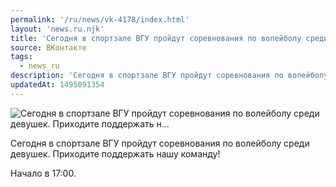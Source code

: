 ```yaml
---
permalink: '/ru/news/vk-4178/index.html'
layout: 'news.ru.njk'
title: 'Сегодня в спортзале ВГУ пройдут соревнования по волейболу среди девушек. Приходите поддержать н…'
source: ВКонтакте
tags:
  - news_ru
description: 'Сегодня в спортзале ВГУ пройдут соревнования по волейболу среди девушек. Приходите поддержать н…'
updatedAt: 1495091354
---
```

![Сегодня в спортзале ВГУ пройдут соревнования по волейболу среди девушек. Приходите поддержать н…](https://sun9-30.userapi.com/impf/c626323/v626323484/635cd/u2i-BuNmITs.jpg?size=1280x852&quality=96&sign=6a6d548fe5408fd1a7354d3a01f89ed0&c_uniq_tag=dzyPwo3uEdbLi82rUbRwebNQhx1n6BPR_CVez7jNRqo&type=album)

Сегодня в спортзале ВГУ пройдут соревнования по волейболу среди девушек. Приходите поддержать нашу команду!

Начало в 17:00.
